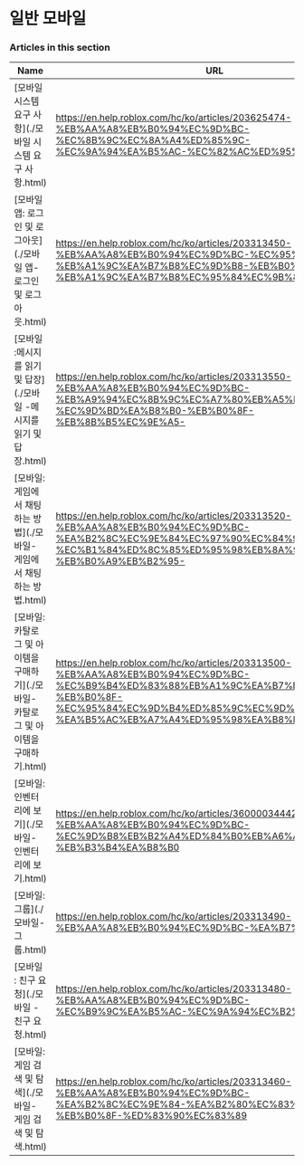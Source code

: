 # 일반 모바일  
### Articles in this section
Name|URL
-|-
[모바일 시스템 요구 사항](./모바일 시스템 요구 사항.html) |https://en.help.roblox.com/hc/ko/articles/203625474-%EB%AA%A8%EB%B0%94%EC%9D%BC-%EC%8B%9C%EC%8A%A4%ED%85%9C-%EC%9A%94%EA%B5%AC-%EC%82%AC%ED%95%AD
[모바일 앱: 로그인 및 로그아웃](./모바일 앱- 로그인 및 로그아웃.html) |https://en.help.roblox.com/hc/ko/articles/203313450-%EB%AA%A8%EB%B0%94%EC%9D%BC-%EC%95%B1-%EB%A1%9C%EA%B7%B8%EC%9D%B8-%EB%B0%8F-%EB%A1%9C%EA%B7%B8%EC%95%84%EC%9B%83
[모바일 :메시지를 읽기 및 답장](./모바일 -메시지를 읽기 및 답장.html) |https://en.help.roblox.com/hc/ko/articles/203313550-%EB%AA%A8%EB%B0%94%EC%9D%BC-%EB%A9%94%EC%8B%9C%EC%A7%80%EB%A5%BC-%EC%9D%BD%EA%B8%B0-%EB%B0%8F-%EB%8B%B5%EC%9E%A5-
[모바일: 게임에서 채팅하는 방법](./모바일- 게임에서 채팅하는 방법.html) |https://en.help.roblox.com/hc/ko/articles/203313520-%EB%AA%A8%EB%B0%94%EC%9D%BC-%EA%B2%8C%EC%9E%84%EC%97%90%EC%84%9C-%EC%B1%84%ED%8C%85%ED%95%98%EB%8A%94-%EB%B0%A9%EB%B2%95-
[모바일: 카탈로그 및 아이템을 구매하기](./모바일- 카탈로그 및 아이템을 구매하기.html) |https://en.help.roblox.com/hc/ko/articles/203313500-%EB%AA%A8%EB%B0%94%EC%9D%BC-%EC%B9%B4%ED%83%88%EB%A1%9C%EA%B7%B8-%EB%B0%8F-%EC%95%84%EC%9D%B4%ED%85%9C%EC%9D%84-%EA%B5%AC%EB%A7%A4%ED%95%98%EA%B8%B0-
[모바일: 인벤터리에 보기](./모바일- 인벤터리에 보기.html) |https://en.help.roblox.com/hc/ko/articles/360000344426-%EB%AA%A8%EB%B0%94%EC%9D%BC-%EC%9D%B8%EB%B2%A4%ED%84%B0%EB%A6%AC%EC%97%90-%EB%B3%B4%EA%B8%B0
[모바일: 그룹](./모바일- 그룹.html) |https://en.help.roblox.com/hc/ko/articles/203313490-%EB%AA%A8%EB%B0%94%EC%9D%BC-%EA%B7%B8%EB%A3%B9
[모바일 : 친구 요청](./모바일 - 친구 요청.html) |https://en.help.roblox.com/hc/ko/articles/203313480-%EB%AA%A8%EB%B0%94%EC%9D%BC-%EC%B9%9C%EA%B5%AC-%EC%9A%94%EC%B2%AD
[모바일: 게임 검색 및 탐색](./모바일- 게임 검색 및 탐색.html) |https://en.help.roblox.com/hc/ko/articles/203313460-%EB%AA%A8%EB%B0%94%EC%9D%BC-%EA%B2%8C%EC%9E%84-%EA%B2%80%EC%83%89-%EB%B0%8F-%ED%83%90%EC%83%89